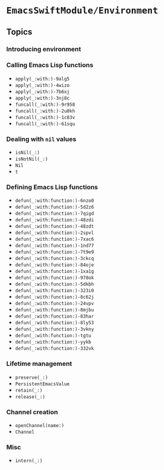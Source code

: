 # ``EmacsSwiftModule/Environment``

## Topics

### Introducing environment

### Calling Emacs Lisp functions

- ``apply(_:with:)-9alg5``
- ``apply(_:with:)-4wizo``
- ``apply(_:with:)-7b6xj``
- ``apply(_:with:)-3nj8c``
- ``funcall(_:with:)-9r958``
- ``funcall(_:with:)-2u0kh``
- ``funcall(_:with:)-1c83v``
- ``funcall(_:with:)-61squ``

### Dealing with `nil` values

- ``isNil(_:)``
- ``isNotNil(_:)``
- ``Nil``
- ``t``

### Defining Emacs Lisp functions

- ``defun(_:with:function:)-6nzo0``
- ``defun(_:with:function:)-5d2z6``
- ``defun(_:with:function:)-7qigd``
- ``defun(_:with:function:)-48zdi``
- ``defun(_:with:function:)-48zdt``
- ``defun(_:with:function:)-2spvl``
- ``defun(_:with:function:)-7xac6``
- ``defun(_:with:function:)-1nd77``
- ``defun(_:with:function:)-7t9e9``
- ``defun(_:with:function:)-3ckcq``
- ``defun(_:with:function:)-84oje``
- ``defun(_:with:function:)-1xa1g``
- ``defun(_:with:function:)-978ok``
- ``defun(_:with:function:)-5dkbh``
- ``defun(_:with:function:)-323i0``
- ``defun(_:with:function:)-8c62j``
- ``defun(_:with:function:)-24vpv``
- ``defun(_:with:function:)-8mjbu``
- ``defun(_:with:function:)-83har``
- ``defun(_:with:function:)-8ly53``
- ``defun(_:with:function:)-3vkny``
- ``defun(_:with:function:)-tgtu``
- ``defun(_:with:function:)-yykb``
- ``defun(_:with:function:)-332vk``

### Lifetime management

- ``preserve(_:)``
- ``PersistentEmacsValue``
- ``retain(_:)``
- ``release(_:)``

### Channel creation

- ``openChannel(name:)``
- ``Channel``

### Misc

- ``intern(_:)``
